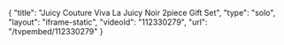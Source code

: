 {
    "title": "Juicy Couture Viva La Juicy Noir 2piece Gift Set",
    "type": "solo",
    "layout": "iframe-static",
    "videoId": "112330279",
    "url": "\/tvpembed\/112330279"
}